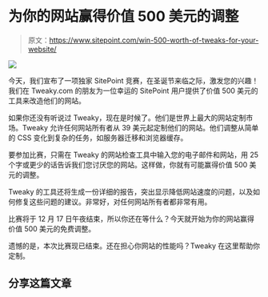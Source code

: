 # 为你的网站赢得价值 500 美元的调整

> 原文：<https://www.sitepoint.com/win-500-worth-of-tweaks-for-your-website/>

![](img/70db8c88021d100dc4bf01dee7bd75b8.png)

今天，我们宣布了一项独家 SitePoint 竞赛，在圣诞节来临之际，激发您的兴趣！我们在 Tweaky.com 的朋友为一位幸运的 SitePoint 用户提供了价值 500 美元的工具来改造他们的网站。

如果你还没有听说过 Tweaky，现在是时候了。他们是世界上最大的网站定制市场。Tweaky 允许任何网站所有者从 39 美元起定制他们的网站。他们调整从简单的 CSS 变化到复杂的任务，如服务器迁移和浏览器缓存。

要参加比赛，只需在 Tweaky 的网站检查工具中输入您的电子邮件和网站，用 25 个字或更少的话告诉我们您讨厌您的网站。这样做，你就有可能赢得价值 500 美元的调整。

Tweaky 的工具还将生成一份详细的报告，突出显示降低网站速度的问题，以及如何修复这些问题的建议。非常好，对任何网站所有者都非常有用。

比赛将于 12 月 17 日午夜结束，所以你还在等什么？今天就开始为你的网站赢得价值 500 美元的免费调整。

遗憾的是，本次比赛现已结束。还在担心你网站的性能吗？Tweaky 在这里帮助你定制。

## 分享这篇文章